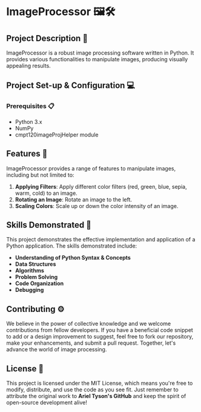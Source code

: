 # ImageProcessor 🖼️🛠️

## Project Description 🎨

ImageProcessor is a robust image processing software written in Python. It provides various functionalities to manipulate images, producing visually appealing results.

## Project Set-up & Configuration  💻

### Prerequisites 📋

- Python 3.x
- NumPy
- cmpt120imageProjHelper module

## Features 🌟

ImageProcessor provides a range of features to manipulate images, including but not limited to:

1) **Applying Filters**: Apply different color filters (red, green, blue, sepia, warm, cold) to an image.
2) **Rotating an Image**: Rotate an image to the left.
3) **Scaling Colors**: Scale up or down the color intensity of an image.

## Skills Demonstrated 🥋

This project demonstrates the effective implementation and application of a Python application. The skills demonstrated include:

- **Understanding of Python Syntax & Concepts**
- **Data Structures**
- **Algorithms**
- **Problem Solving**
- **Code Organization**
- **Debugging**

## Contributing ⚙️

We believe in the power of collective knowledge and we welcome contributions from fellow developers. If you have a beneficial code snippet to add or a design improvement to suggest, feel free to fork our repository, make your enhancements, and submit a pull request. Together, let's advance the world of image processing.

## License 📜

This project is licensed under the MIT License, which means you're free to modify, distribute, and use the code as you see fit. Just remember to attribute the original work to  **Ariel Tyson's GitHub** and keep the spirit of open-source development alive!
